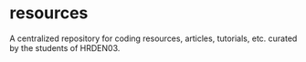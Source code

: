 # resources
A centralized repository for coding resources, articles, tutorials, etc. curated by the students of HRDEN03.

